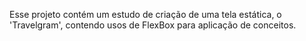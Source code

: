 Esse projeto contém um estudo de criação de uma tela estática, o 'Travelgram', contendo usos de FlexBox para aplicação de conceitos.
